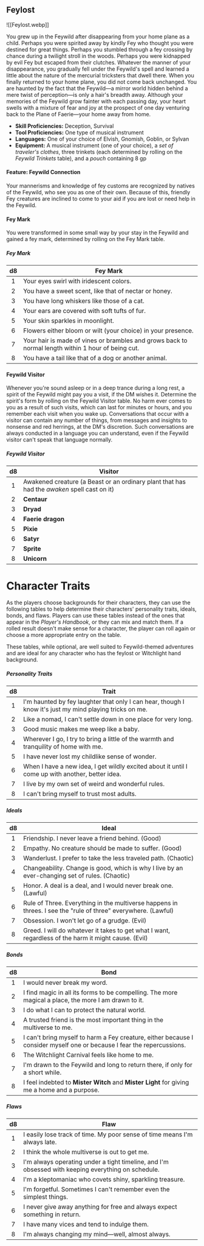 ## Feylost

![[Feylost.webp]]

You grew up in the Feywild after disappearing from your home plane as a child. Perhaps you were spirited away by kindly Fey who thought you were destined for great things. Perhaps you stumbled through a fey crossing by chance during a twilight stroll in the woods. Perhaps you were kidnapped by evil Fey but escaped from their clutches. Whatever the manner of your disappearance, you gradually fell under the Feywild's spell and learned a little about the nature of the mercurial tricksters that dwell there.
When you finally returned to your home plane, you did not come back unchanged. You are haunted by the fact that the Feywild—a mirror world hidden behind a mere twist of perception—is only a hair's breadth away. Although your memories of the Feywild grow fainter with each passing day, your heart swells with a mixture of fear and joy at the prospect of one day venturing back to the Plane of Faerie—your home away from home.

- **Skill Proficiencies:** Deception, Survival
- **Tool Proficiencies:** One type of musical instrument
- **Languages:** One of your choice of Elvish, Gnomish, Goblin, or Sylvan
- **Equipment:** A musical instrument (one of your choice), a *set of traveler's clothes*, three trinkets (each determined by rolling on the *Feywild Trinkets* table), and a *pouch* containing 8 gp

#### Feature: Feywild Connection

Your mannerisms and knowledge of fey customs are recognized by natives of the Feywild, who see you as one of their own. Because of this, friendly Fey creatures are inclined to come to your aid if you are lost or need help in the Feywild.

#### Fey Mark

You were transformed in some small way by your stay in the Feywild and gained a fey mark, determined by rolling on the Fey Mark table.

##### Fey Mark
|  d8 | Fey Mark                                                                                           |
|:---:|----------------------------------------------------------------------------------------------------|
|  1  | Your eyes swirl with iridescent colors.                                                            |
|  2  | You have a sweet scent, like that of nectar or honey.                                              |
|  3  | You have long whiskers like those of a cat.                                                        |
|  4  | Your ears are covered with soft tufts of fur.                                                      |
|  5  | Your skin sparkles in moonlight.                                                                   |
|  6  | Flowers either bloom or wilt (your choice) in your presence.                                       |
|  7  | Your hair is made of vines or brambles and grows back to normal length within 1 hour of being cut. |
|  8  | You have a tail like that of a dog or another animal.                                              |

#### Feywild Visitor

Whenever you're sound asleep or in a deep trance during a long rest, a spirit of the Feywild might pay you a visit, if the DM wishes it. Determine the spirit's form by rolling on the Feywild Visitor table. No harm ever comes to you as a result of such visits, which can last for minutes or hours, and you remember each visit when you wake up. Conversations that occur with a visitor can contain any number of things, from messages and insights to nonsense and red herrings, at the DM's discretion. Such conversations are always conducted in a language you can understand, even if the Feywild visitor can't speak that language normally.

##### Feywild Visitor
|  d8 | Visitor                                                                                     |
|:---:|---------------------------------------------------------------------------------------------|
|  1  | Awakened creature (a Beast or an ordinary plant that has had the *awaken* spell cast on it) |
|  2  | **Centaur**                                                                                 |
|  3  | **Dryad**                                                                                   |
|  4  | **Faerie dragon**                                                                           |
|  5  | **Pixie**                                                                                   |
|  6  | **Satyr**                                                                                   |
|  7  | **Sprite**                                                                                  |
|  8  | **Unicorn**                                                                                 |

# Character Traits

As the players choose backgrounds for their characters, they can use the following tables to help determine their characters' personality traits, ideals, bonds, and flaws. Players can use these tables instead of the ones that appear in the *Player's Handbook*, or they can mix and match them. If a rolled result doesn't make sense for a character, the player can roll again or choose a more appropriate entry on the table.

These tables, while optional, are well suited to Feywild-themed adventures and are ideal for any character who has the feylost or Witchlight hand background.

##### Personality Traits
|  d8 | Trait                                                                                                   |
|:---:|---------------------------------------------------------------------------------------------------------|
|  1  | I'm haunted by fey laughter that only I can hear, though I know it's just my mind playing tricks on me. |
|  2  | Like a nomad, I can't settle down in one place for very long.                                           |
|  3  | Good music makes me weep like a baby.                                                                   |
|  4  | Wherever I go, I try to bring a little of the warmth and tranquility of home with me.                   |
|  5  | I have never lost my childlike sense of wonder.                                                         |
|  6  | When I have a new idea, I get wildly excited about it until I come up with another, better idea.        |
|  7  | I live by my own set of weird and wonderful rules.                                                      |
|  8  | I can't bring myself to trust most adults.                                                              |

##### Ideals
|  d8 | Ideal                                                                                                         |
|:---:|---------------------------------------------------------------------------------------------------------------|
|  1  | Friendship. I never leave a friend behind. (Good)                                                             |
|  2  | Empathy. No creature should be made to suffer. (Good)                                                         |
|  3  | Wanderlust. I prefer to take the less traveled path. (Chaotic)                                                |
|  4  | Changeability. Change is good, which is why I live by an ever-changing set of rules. (Chaotic)                |
|  5  | Honor. A deal is a deal, and I would never break one. (Lawful)                                                |
|  6  | Rule of Three. Everything in the multiverse happens in threes. I see the "rule of three" everywhere. (Lawful) |
|  7  | Obsession. I won't let go of a grudge. (Evil)                                                                 |
|  8  | Greed. I will do whatever it takes to get what I want, regardless of the harm it might cause. (Evil)          |

##### Bonds
|  d8 | Bond                                                                                                                   |
|:---:|------------------------------------------------------------------------------------------------------------------------|
|  1  | I would never break my word.                                                                                           |
|  2  | I find magic in all its forms to be compelling. The more magical a place, the more I am drawn to it.                   |
|  3  | I do what I can to protect the natural world.                                                                          |
|  4  | A trusted friend is the most important thing in the multiverse to me.                                                  |
|  5  | I can't bring myself to harm a Fey creature, either because I consider myself one or because I fear the repercussions. |
|  6  | The Witchlight Carnival feels like home to me.                                                                         |
|  7  | I'm drawn to the Feywild and long to return there, if only for a short while.                                          |
|  8  | I feel indebted to **Mister Witch** and **Mister Light** for giving me a home and a purpose.                           |

##### Flaws
|  d8 | Flaw                                                                                               |
|:---:|----------------------------------------------------------------------------------------------------|
|  1  | I easily lose track of time. My poor sense of time means I'm always late.                          |
|  2  | I think the whole multiverse is out to get me.                                                     |
|  3  | I'm always operating under a tight timeline, and I'm obsessed with keeping everything on schedule. |
|  4  | I'm a kleptomaniac who covets shiny, sparkling treasure.                                           |
|  5  | I'm forgetful. Sometimes I can't remember even the simplest things.                                |
|  6  | I never give away anything for free and always expect something in return.                         |
|  7  | I have many vices and tend to indulge them.                                                        |
|  8  | I'm always changing my mind—well, almost always.                                                   |